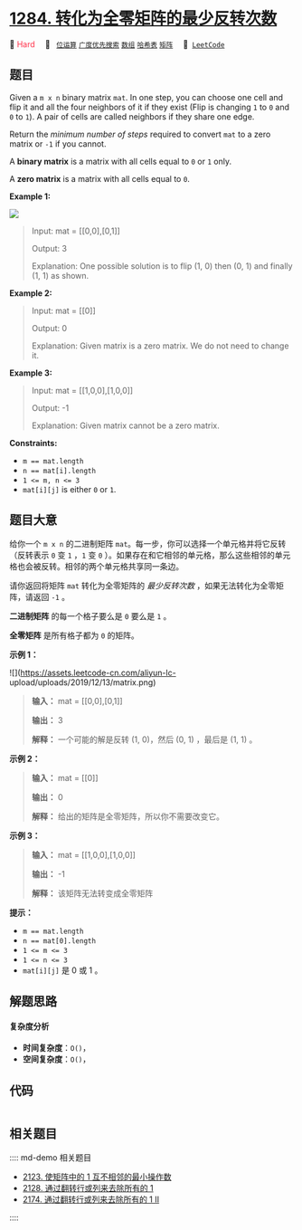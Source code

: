 # [1284. 转化为全零矩阵的最少反转次数](https://leetcode.com/problems/minimum-number-of-flips-to-convert-binary-matrix-to-zero-matrix)

🔴 <font color=#ff334b>Hard</font>&emsp; 🔖&ensp; [`位运算`](/leetcode/outline/tag/bit-manipulation.md) [`广度优先搜索`](/leetcode/outline/tag/breadth-first-search.md) [`数组`](/leetcode/outline/tag/array.md) [`哈希表`](/leetcode/outline/tag/hash-table.md) [`矩阵`](/leetcode/outline/tag/matrix.md)&emsp; 🔗&ensp;[`LeetCode`](https://leetcode.com/problems/minimum-number-of-flips-to-convert-binary-matrix-to-zero-matrix)


## 题目

Given a `m x n` binary matrix `mat`. In one step, you can choose one cell and
flip it and all the four neighbors of it if they exist (Flip is changing `1`
to `0` and `0` to `1`). A pair of cells are called neighbors if they share one
edge.

Return the _minimum number of steps_ required to convert `mat` to a zero
matrix or `-1` if you cannot.

A **binary matrix** is a matrix with all cells equal to `0` or `1` only.

A **zero matrix** is a matrix with all cells equal to `0`.



**Example 1:**

![](https://assets.leetcode.com/uploads/2019/11/28/matrix.png)

> Input: mat = [[0,0],[0,1]]
> 
> Output: 3
> 
> Explanation: One possible solution is to flip (1, 0) then (0, 1) and finally (1, 1) as shown.

**Example 2:**

> Input: mat = [[0]]
> 
> Output: 0
> 
> Explanation: Given matrix is a zero matrix. We do not need to change it.

**Example 3:**

> Input: mat = [[1,0,0],[1,0,0]]
> 
> Output: -1
> 
> Explanation: Given matrix cannot be a zero matrix.

**Constraints:**

  * `m == mat.length`
  * `n == mat[i].length`
  * `1 <= m, n <= 3`
  * `mat[i][j]` is either `0` or `1`.


## 题目大意

给你一个 `m x n` 的二进制矩阵 `mat`。每一步，你可以选择一个单元格并将它反转（反转表示 `0` 变 `1` ，`1` 变 `0`
）。如果存在和它相邻的单元格，那么这些相邻的单元格也会被反转。相邻的两个单元格共享同一条边。

请你返回将矩阵 `mat` 转化为全零矩阵的 _最少反转次数_ ，如果无法转化为全零矩阵，请返回 `-1` 。

**二进制矩阵**  的每一个格子要么是 `0` 要么是 `1` 。

**全零矩阵**  是所有格子都为 `0` 的矩阵。



**示例  1：**

![](https://assets.leetcode-cn.com/aliyun-lc-
upload/uploads/2019/12/13/matrix.png)

> 
> 
> 
> 
> 
> **输入：** mat = [[0,0],[0,1]]
> 
> **输出：** 3
> 
> **解释：** 一个可能的解是反转 (1, 0)，然后 (0, 1) ，最后是 (1, 1) 。
> 
> 

**示例 2：**

> 
> 
> 
> 
> 
> **输入：** mat = [[0]]
> 
> **输出：** 0
> 
> **解释：** 给出的矩阵是全零矩阵，所以你不需要改变它。
> 
> 

**示例 3：**

> 
> 
> 
> 
> 
> **输入：** mat = [[1,0,0],[1,0,0]]
> 
> **输出：** -1
> 
> **解释：** 该矩阵无法转变成全零矩阵
> 
> 



**提示：**

  * `m == mat.length`
  * `n == mat[0].length`
  * `1 <= m <= 3`
  * `1 <= n <= 3`
  * `mat[i][j]` 是 0 或 1 。


## 解题思路

#### 复杂度分析

- **时间复杂度**：`O()`，
- **空间复杂度**：`O()`，

## 代码

```javascript

```

## 相关题目

:::: md-demo 相关题目
- [2123. 使矩阵中的 1 互不相邻的最小操作数](https://leetcode.com/problems/minimum-operations-to-remove-adjacent-ones-in-matrix)
- [2128. 通过翻转行或列来去除所有的 1](https://leetcode.com/problems/remove-all-ones-with-row-and-column-flips)
- [2174. 通过翻转行或列来去除所有的 1 II](https://leetcode.com/problems/remove-all-ones-with-row-and-column-flips-ii)

::::
